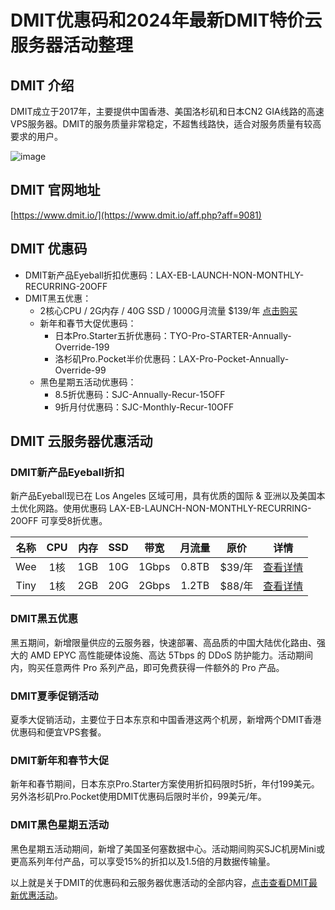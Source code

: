 # DMIT优惠码和2024年最新DMIT特价云服务器活动整理

## DMIT 介绍

DMIT成立于2017年，主要提供中国香港、美国洛杉矶和日本CN2 GIA线路的高速VPS服务器。DMIT的服务质量非常稳定，不超售线路快，适合对服务质量有较高要求的用户。

![image](https://github.com/08mellon/DMIT/assets/157262488/fd1e3e3b-f9e2-482e-bcfe-3f6dcca9a08e)

## DMIT 官网地址

[https://www.dmit.io/](https://www.dmit.io/aff.php?aff=9081)

## DMIT 优惠码

- DMIT新产品Eyeball折扣优惠码：LAX-EB-LAUNCH-NON-MONTHLY-RECURRING-20OFF
- DMIT黑五优惠：
  - 2核心CPU / 2G内存 / 40G SSD / 1000G月流量 $139/年 [点击购买](https://www.dmit.io/aff.php?aff=9081&pid=184)
  - 新年和春节大促优惠码：
    - 日本Pro.Starter五折优惠码：TYO-Pro-STARTER-Annually-Override-199
    - 洛杉矶Pro.Pocket半价优惠码：LAX-Pro-Pocket-Annually-Override-99
  - 黑色星期五活动优惠码：
    - 8.5折优惠码：SJC-Annually-Recur-15OFF
    - 9折月付优惠码：SJC-Monthly-Recur-10OFF

## DMIT 云服务器优惠活动

### DMIT新产品Eyeball折扣

新产品Eyeball现已在 Los Angeles 区域可用，具有优质的国际 & 亚洲以及美国本土优化网路。使用优惠码 LAX-EB-LAUNCH-NON-MONTHLY-RECURRING-20OFF 可享受8折优惠。

| 名称 | CPU | 内存 | SSD | 带宽 | 月流量 | 原价 | 详情 |
| :----: | :----: | :----: | :----: | :----: | :----: | :----: | :----: |
| Wee | 1核 | 1GB | 10G | 1Gbps | 0.8TB | $39/年 | [查看详情](https://www.dmit.io/aff.php?aff=9081&pid=188) |
| Tiny | 1核 | 2GB | 20G | 2Gbps | 1.2TB | $88/年 | [查看详情](https://www.dmit.io/aff.php?aff=9081&pid=189) |

### DMIT黑五优惠

黑五期间，新增限量供应的云服务器，快速部署、高品质的中国大陆优化路由、强大的 AMD EPYC 高性能硬体设施、高达 5Tbps 的 DDoS 防护能力。活动期间内，购买任意两件 Pro 系列产品，即可免费获得一件额外的 Pro 产品。

### DMIT夏季促销活动

夏季大促销活动，主要位于日本东京和中国香港这两个机房，新增两个DMIT香港优惠码和便宜VPS套餐。

### DMIT新年和春节大促

新年和春节期间，日本东京Pro.Starter方案使用折扣码限时5折，年付199美元。另外洛杉矶Pro.Pocket使用DMIT优惠码后限时半价，99美元/年。

### DMIT黑色星期五活动

黑色星期五活动期间，新增了美国圣何塞数据中心。活动期间购买SJC机房Mini或更高系列年付产品，可以享受15%的折扣以及1.5倍的月数据传输量。

以上就是关于DMIT的优惠码和云服务器优惠活动的全部内容，[点击查看DMIT最新优惠活动](https://www.dmit.io/aff.php?aff=9081)。
